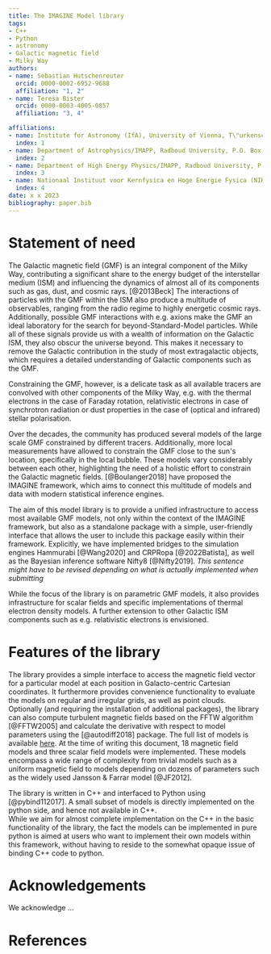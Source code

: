 ```yaml
---
title: The IMAGINE Model library
tags:
- C++
- Python
- astronomy
- Galactic magnetic field
- Milky Way
authors:
- name: Sebastian Hutschenreuter
  orcid: 0000-0002-6952-9688
  affiliation: "1, 2"
- name: Teresa Bister
  orcid: 0000-0003-4005-0857
  affiliation: "3, 4"

affiliations:
- name: Institute for Astronomy (IfA), University of Vienna, T\"urkenschanzstrasse 17, A-1180 Vienna
  index: 1
- name: Department of Astrophysics/IMAPP, Radboud University, P.O. Box 9010,6500 GL Nijmegen, The Netherlands
  index: 2
- name: Department of High Energy Physics/IMAPP, Radboud University, P.O. Box 9010,6500 GL Nijmegen, The Netherlands
  index: 3
- name: Nationaal Instituut voor Kernfysica en Hoge Energie Fysica (NIKHEF), SciencePark, Amsterdam, The Netherlands
  index: 4
date: x x 2023
bibliography: paper.bib
---
```


# Statement of need

The Galactic magnetic field (GMF) is an integral component of the Milky Way, contributing a significant share to the energy budget of the interstellar medium (ISM) and influencing the dynamics of almost all of its components such as gas, dust, and cosmic rays. [@2013Beck]
The interactions of particles with the GMF within the ISM also produce a multitude of observables, ranging from the radio regime to highly energetic cosmic rays. 
Additionally, possible GMF interactions with e.g. axions make the GMF an ideal laboratory for the search for beyond-Standard-Model particles.
While all of these signals provide us with a wealth of information on the Galactic ISM, they also obscur the universe beyond. This makes it necessary to remove the Galactic contribution in the study of most extragalactic objects, which requires a detailed understanding of Galactic components such as the GMF.

Constraining the GMF, however, is a delicate task as all available tracers are convolved with other components of the Milky Way, e.g. with the thermal electrons in the case of Faraday rotation, relativistic electrons in case of synchrotron radiation or dust properties in the case of (optical and infrared) stellar polarisation.

Over the decades, the community has produced several models of the large scale GMF constrained by different tracers. 
Additionally, more local measurements have allowed to constrain the GMF close to the sun's location, specifically in the local bubble. 
These models vary considerably between each other, highlighting the need of a holistic effort to constrain the Galactic magnetic fields. 
[@Boulanger2018] have proposed the IMAGINE framework, which aims to connect this multitude of models and data with modern statistical inference engines.

The aim of this model library is to provide a unified infrastructure to access most available GMF models, not only within the context of the IMAGINE framework, but also as a standalone package with a simple, user-friendly interface that allows the user to include this package easily within their framework. 
Explicitly, we have implemented bridges to the simulation engines Hammurabi [@Wang2020] and CRPRopa [@2022Batista], as well as the Bayesian inference software Nifty8 [@Nifty2019].  *This sentence might have to be revised depending on what is actually implemented when submitting*

While the focus of the library is on parametric GMF models, it also provides infrastructure for scalar fields and specific implementations of thermal electron density models. 
A further extension to other Galactic ISM components such as e.g. relativistic electrons is envisioned.


# Features of the library

The library provides a simple interface to access the magnetic field vector for a particular model at each position in Galacto-centric Cartesian coordinates. 
It furthermore provides convenience functionality to evaluate the models on regular and irregular grids, as well as point clouds.  
Optionally (and requiring the installation of additional packages), the library can also compute turbulent magnetic fields based on the FFTW algorithm [@FFTW2005] and calculate the derivative with respect to model parameters using the [@autodiff2018] package.
The full list of models is available [here](https://github.com/IMAGINE-Consortium/imagine-models#list-of-models). 
At the time of writing this document, 18 magnetic field models and three scalar field models were implemented. 
These models encompass a wide range of complexity from trivial models such as a uniform magnetic field to models depending on dozens of parameters such as the widely used Jansson & Farrar model [@JF2012].  

The library is written in C++ and interfaced to Python using [@pybind112017]. 
A small subset of models is directly implemented on the python side, and hence not available in C++.  
While we aim for almost complete implementation on the C++ in the basic functionality of the library, the fact the models can be implemented in pure python is aimed at users who want to implement their own models within this framework, without having to reside to the somewhat opaque issue of binding C++ code to python.


# Acknowledgements

We acknowledge ... 

# References